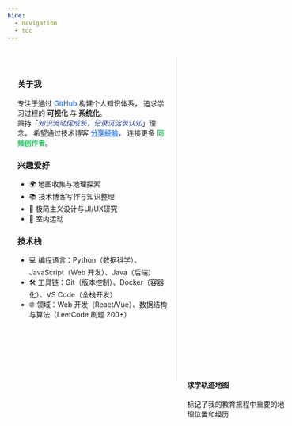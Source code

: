 ```yaml
---
hide:
  - navigation
  - toc
---
```

<style>
.flex-container {
  display: flex;
  flex-direction: row;
  width: 100%;
  min-height: 600px; /* 容器最小高度 */
  margin-top: 30px; /* 内容间距 */
}

.text-section {
  flex: 0 0 60%; /* 文字区域占比 60% */
  padding: 20px;
}

.map-section {
  flex: 0 0 40%; /* 地图区域占比 40% */
  padding: 20px;
  border-left: 1px solid #e0e0e0; /* 分隔线 */
}

#map-container {
  width: 100%;
  height: 100%; /* 地图撑满容器 */
  min-height: 500px;
}
.highlight {
  color: #3b82f6;
  font-weight: 600;
}
.emphasis {
  font-style: italic;
  color: #1e3a8a;
}
 .map-overlay {
  transform: translateY(0);
}
</style>

<div class="flex-container">
  <div class="text-section">
  <h3>关于我</h3>
      <p>
          专注于通过 <span class="highlight">GitHub</span> 构建个人知识体系，
          追求学习过程的 <strong>可视化</strong> 与 <strong>系统化</strong>。<br>
          秉持「<span class="emphasis">知识流动促成长，记录沉淀筑认知</span>」理念，
          希望通过技术博客 <a href="#" class="highlight">分享经验</a>，
          连接更多 <span style="color: #22c55e; font-weight: 600;">同频创作者</span>。
      </p>
      <h3>兴趣爱好</h3>
      <ul>
          <li>🌍 地图收集与地理探索</li>
          <li>📚 技术博客写作与知识整理</li>
          <li>🎨 极简主义设计与UI/UX研究</li>
          <li>🏓 室内运动</li>
      </ul>
      <h3>技术栈</h3>
      <ul>
          <li>💻 编程语言：Python（数据科学）、JavaScript（Web 开发）、Java（后端）</li>
          <li>🛠️ 工具链：Git（版本控制）、Docker（容器化）、VS Code（全栈开发）</li>
          <li>🌐 领域：Web 开发（React/Vue）、数据结构与算法（LeetCode 刷题 200+）</li>
      </ul>
  </div>


  <div class="map-section">
    <div id="map-container"></div>
    <div class="map-overlay">
        <h4>求学轨迹地图</h4>
        <p>标记了我的教育旅程中重要的地理位置和经历</p>
    </div>
  </div>
</div>